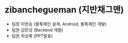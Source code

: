 # zibanchegueman (지반채그맨)

 - 팀장 이현승 (블록체인 설계, Android, 블록체인 개발)
 - 팀원 김민성 (Backend 개발)
 - 팀원 최성록 (PPT발표)

